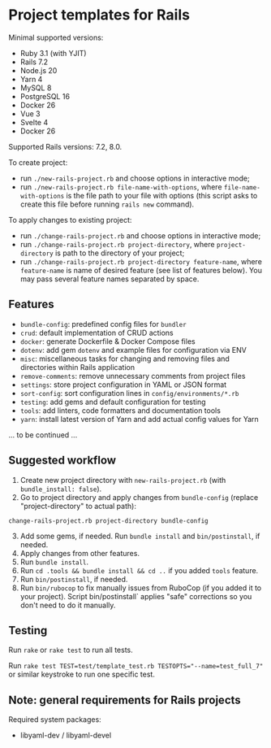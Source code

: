# Project templates for Rails

Minimal supported versions:

- Ruby 3.1 (with YJIT)
- Rails 7.2
- Node.js 20
- Yarn 4
- MySQL 8
- PostgreSQL 16
- Docker 26
- Vue 3
- Svelte 4
- Docker 26

Supported Rails versions: 7.2, 8.0.

To create project:

- run `./new-rails-project.rb` and choose options in interactive mode;
- run `./new-rails-project.rb file-name-with-options`, where `file-name-with-options` is the file path to your
  file with options (this script asks to create this file before running `rails new` command).

To apply changes to existing project:

- run `./change-rails-project.rb` and choose options in interactive mode;
- run `./change-rails-project.rb project-directory`, where `project-directory` is path to the directory of your
  project;
- run `./change-rails-project.rb project-directory feature-name`, where `feature-name` is name of desired feature
  (see list of features below). You may pass several feature names separated by space.

## Features

* `bundle-config`: predefined config files for `bundler`
* `crud`: default implementation of CRUD actions
* `docker`: generate Dockerfile & Docker Compose files
* `dotenv`: add gem `dotenv` and example files for configuration via ENV
* `misc`: miscellaneous tasks for changing and removing files and directories within
  Rails application
* `remove-comments`: remove unnecessary comments from project files
* `settings`: store project configuration in YAML or JSON format
* `sort-config`: sort configuration lines in `config/environments/*.rb`
* `testing`: add gems and default configuration for testing
* `tools`: add linters, code formatters and documentation tools
* `yarn`: install latest version of Yarn and add actual config values for Yarn

... to be continued ...

## Suggested workflow

1. Create new project directory with `new-rails-project.rb` (with `bundle_install: false`).
2. Go to project directory and apply changes from `bundle-config` (replace "project-directory" to
   actual path):
```shell
change-rails-project.rb project-directory bundle-config
```
3. Add some gems, if needed. Run `bundle install` and `bin/postinstall`, if needed.
4. Apply changes from other features.
5. Run `bundle install`.
6. Run `cd .tools && bundle install && cd ..` if you added `tools` feature.
7. Run `bin/postinstall`, if needed.
8. Run `bin/rubocop` to fix manually issues from RuboCop (if you added it to your project).
   Script bin/postinstall` applies "safe" corrections so you don't need to do it manually.

## Testing

Run `rake` or `rake test` to run all tests.

Run `rake test TEST=test/template_test.rb TESTOPTS="--name=test_full_7"` or similar keystroke to run
one specific test.

## Note: general requirements for Rails projects

Required system packages:
* libyaml-dev / libyaml-devel
